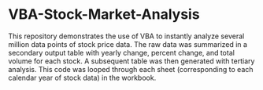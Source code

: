 # VBA-Stock-Market-Analysis

This repository demonstrates the use of VBA to instantly analyze several million data points of stock price data. The raw data was summarized in a secondary output table with yearly change, percent change, and total volume for each stock. A subsequent table was then generated with tertiary analysis. This code was looped through each sheet (corresponding to each calendar year of stock data) in the workbook.
